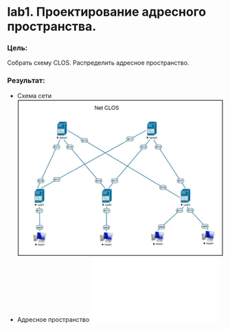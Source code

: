 # lab1. Проектирование адресного пространства.
### Цель:
Собрать схему CLOS.
Распределить адресное пространство.
### Результат:
- Схема сети
![Схема сети](Схема%20Net%20Clos.jpg)
- Адресное пространство
![](Spine1_config_ISIS.txt)
